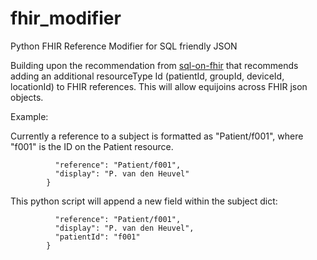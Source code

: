 # fhir_modifier
Python FHIR Reference Modifier for SQL friendly JSON

Building upon the recommendation from [sql-on-fhir](https://github.com/FHIR/sql-on-fhir/blob/master/sql-on-fhir.md) that recommends adding an additional resourceType Id (patientId, groupId, deviceId, locationId) to FHIR references.  This will allow equijoins across FHIR json objects.

Example:

Currently a reference to a subject is formatted as "Patient/f001", where "f001" is the ID on the Patient resource.

``` subject": {
          "reference": "Patient/f001",
          "display": "P. van den Heuvel"
        }
```

This python script will append a new field within the subject dict:
``` subject": {
          "reference": "Patient/f001",
          "display": "P. van den Heuvel",
          "patientId": "f001"
        }
```